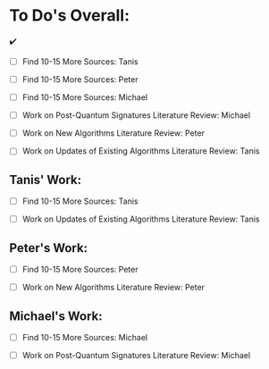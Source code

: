 # To Do's Overall:

:heavy_check_mark:

- [ ] Find 10-15 More Sources: Tanis

- [ ] Find 10-15 More Sources: Peter

- [ ] Find 10-15 More Sources: Michael

- [ ] Work on Post-Quantum Signatures Literature Review: Michael

- [ ] Work on New Algorithms Literature Review: Peter

- [ ] Work on Updates of Existing Algorithms Literature Review: Tanis

## Tanis' Work:

- [ ] Find 10-15 More Sources: Tanis

- [ ] Work on Updates of Existing Algorithms Literature Review: Tanis

## Peter's Work:

- [ ] Find 10-15 More Sources: Peter

- [ ] Work on New Algorithms Literature Review: Peter

## Michael's Work:

- [ ] Find 10-15 More Sources: Michael

- [ ] Work on Post-Quantum Signatures Literature Review: Michael
